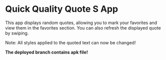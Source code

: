 # Quick Quality Quote S App
This app displays random quotes, allowing you to mark your favorites and view them in the favorites section. You can also refresh the displayed quote by swiping.

Note: All styles applied to the quoted text can now be changed!

**The deployed branch contains apk file!**
